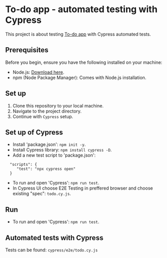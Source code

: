 # To-do app - automated testing with Cypress
 
This project is about testing <a href="https://todolist.james.am/">To-do app</a> with Cypress automated tests.

## Prerequisites

Before you begin, ensure you have the following installed on your machine:

- Node.js: [Download here](https://nodejs.org/).
- npm (Node Package Manager): Comes with Node.js installation.

## Set up 

1. Clone this repository to your local machine.
2. Navigate to the project directory.
3. Continue with `Cypress` setup.

## Set up of Cypress

- Install 'package.json': `npm init -y`.
- Install Cypress library: `npm install cypress -D`.
- Add a new test script to 'package.json': 

````
  "scripts": {
     "test": "npx cypress open"
  }
````

- To run and open 'Cypress':  `npm run test`.
- In Cypress UI choose E2E Testing in preffered browser and choose existing "spec": `todo.cy.js`. 

## Run

- To run and open 'Cypress':  `npm run test`.

## Automated tests with Cypress

Tests can be found: `cypress/e2e/todo.cy.js`

